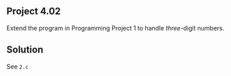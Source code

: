 ## Project 4.02

Extend the program in Programming Project 1 to handle *three*-digit numbers.

## Solution

See `2.c`
